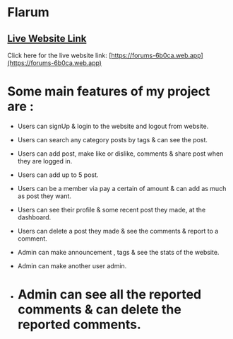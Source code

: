 # Flarum

## [ Live Website Link](https://forums-6b0ca.web.app)

Click here for the live website link: [https://forums-6b0ca.web.app](https://forums-6b0ca.web.app)

# Some main features of my project are :
  * Users can signUp & login to the website and logout from website.

  * Users can search any category posts by tags & can see the post. 

  * Users can add post, make like or dislike, comments & share post when they are logged in.

  * Users can add up to 5 post.

  * Users can be a member via pay a certain of amount & can add as much as post they want.

  * Users can see their profile & some recent post they made, at the dashboard.

  * Users can delete a post they made & see the comments & report to a comment.

  * Admin can make announcement , tags & see the stats of the website.

  * Admin can make another user admin.

  * # Admin can see all the reported comments & can delete the reported comments.